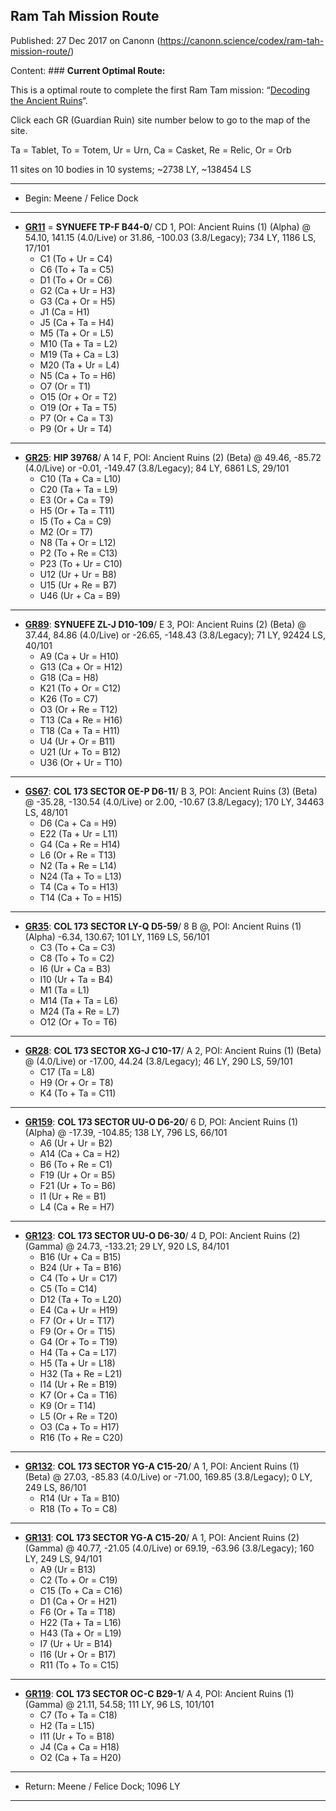 ## Ram Tah Mission Route

Published: 27 Dec 2017 on Canonn (https://canonn.science/codex/ram-tah-mission-route/)

Content: ### **Current Optimal Route:**

This is a optimal route to complete the first Ram Tam mission: “[Decoding the Ancient Ruins](https://canonn.science/codex/ram-tahs-mission/)“. 

Click each GR (Guardian Ruin) site number below to go to the map of the site.

Ta = Tablet, To = Totem, Ur = Urn, Ca = Casket, Re = Relic, Or = Orb

11 sites on 10 bodies in 10 systems; ~2738 LY, ~138454 LS

* * *

- Begin: Meene / Felice Dock

* * *

- **[GR11](https://ruins.canonn.tech/#GR11)** =  **SYNUEFE TP-F B44-0**/ CD 1, POI: Ancient Ruins (1) (Alpha) @ 54.10, 141.15 (4.0/Live) or 31.86, -100.03 (3.8/Legacy); 734 LY, 1186 LS, 17/101
    - C1 (To + Ur = C4)
    - C6 (To + Ta = C5)
    - D1 (To + Or = C6)
    - G2 (Ca + Ur = H3)
    - G3 (Ca + Or = H5)
    - J1 (Ca = H1)
    - J5 (Ca + Ta = H4)
    - M5 (Ta + Or = L5)
    - M10 (Ta + Ta = L2)
    - M19 (Ta + Ca = L3)
    - M20 (Ta + Ur = L4)
    - N5 (Ca + To = H6)
    - O7 (Or = T1)
    - O15 (Or + Or = T2)
    - O19 (Or + Ta = T5)
    - P7 (Or + Ca = T3)
    - P9 (Or + Ur = T4)

* * *

- **[GR25](https://ruins.canonn.tech/#GR25)**: **HIP 39768**/ A 14 F, POI: Ancient Ruins (2) (Beta) @ 49.46, -85.72 (4.0/Live) or -0.01, -149.47 (3.8/Legacy); 84 LY, 6861 LS, 29/101
    - C10 (Ta + Ca = L10)
    - C20 (Ta + Ta = L9)
    - E3 (Or + Ca = T9)
    - H5 (Or + Ta = T11)
    - I5 (To + Ca = C9)
    - M2 (Or = T7)
    - N8 (Ta + Or = L12)
    - P2 (To + Re = C13)
    - P23 (To + Ur = C10)
    - U12 (Ur + Ur = B8)
    - U15 (Ur + Re = B7)
    - U46 (Ur + Ca = B9)

* * *

- **[GR89](https://ruins.canonn.tech/#GR89)**: **SYNUEFE ZL-J D10-109**/ E 3, POI: Ancient Ruins (2) (Beta) @ 37.44, 84.86 (4.0/Live) or -26.65, -148.43 (3.8/Legacy); 71 LY, 92424 LS, 40/101
    - A9 (Ca + Ur = H10)
    - G13 (Ca + Or = H12)
    - G18 (Ca = H8)
    - K21 (To + Or = C12)
    - K26 (To = C7)
    - O3 (Or + Re = T12)
    - T13 (Ca + Re = H16)
    - T18 (Ca + Ta = H11)
    - U4 (Ur + Or = B11)
    - U21 (Ur + To = B12)
    - U36 (Or + Ur = T10)

* * *

- **[GS67](https://ruins.canonn.tech/#GS67)**: **COL 173 SECTOR OE-P D6-11**/ B 3, POI: Ancient Ruins (3) (Beta) @ -35.28, -130.54 (4.0/Live) or 2.00, -10.67 (3.8/Legacy); 170 LY, 34463 LS, 48/101
    - D6 (Ca + Ca = H9)
    - E22 (Ta + Ur = L11)
    - G4 (Ca + Re = H14)
    - L6 (Or + Re = T13)
    - N2 (Ta + Re = L14)
    - N24 (Ta + To = L13)
    - T4 (Ca + To = H13)
    - T14 (Ca + To = H15)

* * *

- **[GR35](https://ruins.canonn.tech/#GR35)**: **COL 173 SECTOR LY-Q D5-59**/ 8 B @, POI: Ancient Ruins (1) (Alpha) -6.34, 130.67; 101 LY, 1169 LS, 56/101
    - C3 (To + Ca = C3)
    - C8 (To + To = C2)
    - I6 (Ur + Ca = B3)
    - I10 (Ur + Ta = B4)
    - M1 (Ta = L1)
    - M14 (Ta + Ta = L6)
    - M24 (Ta + Re = L7)
    - O12 (Or + To = T6)

* * *

- **[GR28](https://ruins.canonn.tech/#GR28)**: **COL 173 SECTOR XG-J C10-17**/ A 2, POI: Ancient Ruins (1) (Beta) @ (4.0/Live) or -17.00, 44.24 (3.8/Legacy); 46 LY, 290 LS, 59/101
    - C17 (Ta = L8)
    - H9 (Or + Or = T8)
    - K4 (To + Ta = C11)

* * *

- **[GR159](https://ruins.canonn.tech/#GR159)**: **COL 173 SECTOR UU-O D6-20**/ 6 D, POI: Ancient Ruins (1) (Alpha) @ -17.39, -104.85; 138 LY, 796 LS, 66/101
    - A6 (Ur + Ur = B2)
    - A14 (Ca + Ca = H2)
    - B6 (To + Re = C1)
    - F19 (Ur + Or = B5)
    - F21 (Ur + To = B6)
    - I1 (Ur + Re = B1)
    - L4 (Ca + Re = H7)

* * *

- **[GR123](https://ruins.canonn.tech/#GR123)**: **COL 173 SECTOR UU-O D6-30**/ 4 D, POI: Ancient Ruins (2) (Gamma) @ 24.73, -133.21; 29 LY, 920 LS, 84/101
    - B16 (Ur + Ca = B15)
    - B24 (Ur + Ta = B16)
    - C4 (To + Ur = C17)
    - C5 (To = C14)
    - D12 (Ta + To = L20)
    - E4 (Ca + Ur = H19)
    - F7 (Or + Ur = T17)
    - F9 (Or + Or = T15)
    - G4 (Or + To = T19)
    - H4 (Ta + Ca = L17)
    - H5 (Ta + Ur = L18)
    - H32 (Ta + Re = L21)
    - I14 (Ur + Re = B19)
    - K7 (Or + Ca = T16)
    - K9 (Or = T14)
    - L5 (Or + Re = T20)
    - O3 (Ca + To = H17)
    - R16 (To + Re = C20)

* * *

- **[GR132](https://ruins.canonn.tech/#GR132)**: **COL 173 SECTOR YG-A C15-20**/ A 1, POI: Ancient Ruins (1) (Beta) @ 27.03, -85.83 (4.0/Live) or -71.00, 169.85 (3.8/Legacy); 0 LY, 249 LS, 86/101
    - R14 (Ur + Ta = B10)
    - R18 (To + To = C8)

* * *

- **[GR131](https://ruins.canonn.tech/#GR131)**: **COL 173 SECTOR YG-A C15-20**/ A 1, POI: Ancient Ruins (2) (Gamma) @ 40.77, -21.05 (4.0/Live) or 69.19, -63.96 (3.8/Legacy); 160 LY, 249 LS, 94/101
    - A9 (Ur = B13)
    - C2 (To + Or = C19)
    - C15 (To + Ca = C16)
    - D1 (Ca + Or = H21)
    - F6 (Or + Ta = T18)
    - H22 (Ta + Ta = L16)
    - H43 (Ta + Or = L19)
    - I7 (Ur + Ur = B14)
    - I16 (Ur + Or = B17)
    - R11 (To + To = C15)

* * *

- **[GR119](https://ruins.canonn.tech/#GR119)**: **COL 173 SECTOR OC-C B29-1**/ A 4, POI: Ancient Ruins (1) (Gamma) @ 21.11, 54.58; 111 LY, 96 LS, 101/101
    - C7 (To + Ta = C18)
    - H2 (Ta = L15)
    - I11 (Ur + To = B18)
    - J4 (Ca + Ca = H18)
    - O2 (Ca + Ta = H20)

* * *

- Return: Meene / Felice Dock; 1096 LY

* * *